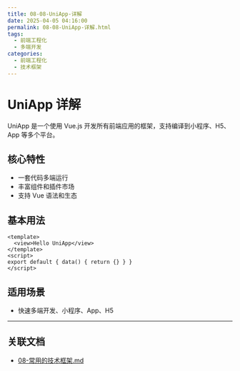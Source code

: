 ```yaml
---
title: 08-08-UniApp-详解
date: 2025-04-05 04:16:00
permalink: 08-08-UniApp-详解.html
tags:
  - 前端工程化
  - 多端开发
categories:
  - 前端工程化
  - 技术框架
---
```


# UniApp 详解

UniApp 是一个使用 Vue.js 开发所有前端应用的框架，支持编译到小程序、H5、App 等多个平台。

## 核心特性

- 一套代码多端运行
- 丰富组件和插件市场
- 支持 Vue 语法和生态

## 基本用法

```vue
<template>
  <view>Hello UniApp</view>
</template>
<script>
export default { data() { return {} } }
</script>
```

## 适用场景

- 快速多端开发、小程序、App、H5

---

## 关联文档

- [08-常用的技术框架.md](./08-常用的技术框架.md)
